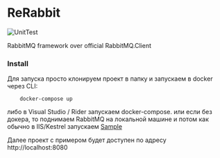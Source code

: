 # ReRabbit

![UnitTest](https://github.com/mt89vein/ReRabbit/workflows/UnitTest/badge.svg?event=push)

RabbitMQ framework over official RabbitMQ.Client

### Install

Для запуска просто клонируем проект в папку и запускаем в docker через CLI:

```
    docker-compose up
```
либо в Visual Studio / Rider запускаем docker-compose.
или если без докера, то поднимаем RabbitMQ на локальной машине и потом как обычно в IIS/Kestrel запускаем [Sample](https://github.com/mt89vein/ReRabbit/tree/master/Sample)

Далее проект с примером будет доступен по адресу http://localhost:8080
